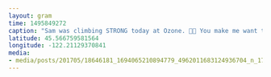 ```yaml
---
layout: gram
time: 1495849272
caption: "Sam was climbing STRONG today at Ozone. 💪🏼 You make me want to be a better climber, you tiny dancer!"
latitude: 45.566759581564
longitude: -122.21129370841
media:
- media/posts/201705/18646181_1694065210894779_4962011683124936704_n_17881493257015453.jpg
---
```

